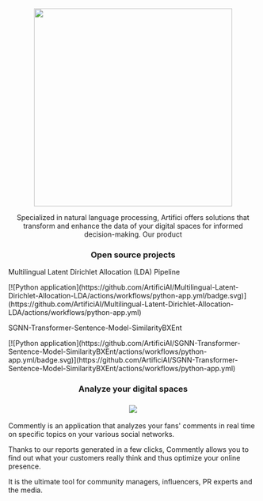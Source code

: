 <p align="center">
    <br>
    <img src="https://artifici.ai/wp-content/uploads/2021/11/artifici_blanc.png" width="400"/>
    <br>
<p>
<p align="center">
Specialized in natural language processing, Artifici offers solutions that transform and enhance the data of your digital spaces for informed decision-making.
Our product
</p>

<h3 align="center">
    <p>Open source projects</p>
</h3>
<p>Multilingual Latent Dirichlet Allocation (LDA) Pipeline</p>
[![Python application](https://github.com/ArtificiAI/Multilingual-Latent-Dirichlet-Allocation-LDA/actions/workflows/python-app.yml/badge.svg)](https://github.com/ArtificiAI/Multilingual-Latent-Dirichlet-Allocation-LDA/actions/workflows/python-app.yml)
<p>SGNN-Transformer-Sentence-Model-SimilarityBXEnt</p>
[![Python application](https://github.com/ArtificiAI/SGNN-Transformer-Sentence-Model-SimilarityBXEnt/actions/workflows/python-app.yml/badge.svg)](https://github.com/ArtificiAI/SGNN-Transformer-Sentence-Model-SimilarityBXEnt/actions/workflows/python-app.yml)

<h3 align="center">
    <p>Analyze your digital spaces</p>
</h3>

<h3 align="center">
    <a href="https://commently.ai/"><img src="https://artifici.ai/wp-content/uploads/2022/05/commently.png"></a>
</h3>
<p>
Commently is an application that analyzes your fans' comments in real time on specific topics on your various social networks.
</p>
<p>
Thanks to our reports generated in a few clicks, Commently allows you to find out what your customers really think and thus optimize your online presence.
</p>
<p>
It is the ultimate tool for community managers, influencers, PR experts and the media.
</p>
<!--

**Here are some ideas to get you started:**

🙋‍♀️ A short introduction - what is your organization all about?
🌈 Contribution guidelines - how can the community get involved?
👩‍💻 Useful resources - where can the community find your docs? Is there anything else the community should know?
🍿 Fun facts - what does your team eat for breakfast?
🧙 Remember, you can do mighty things with the power of [Markdown](https://docs.github.com/github/writing-on-github/getting-started-with-writing-and-formatting-on-github/basic-writing-and-formatting-syntax)
-->
